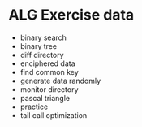 
# ALG Exercise data

* binary search
* binary tree 
* diff directory
* enciphered data 
* find common key
* generate data randomly 
* monitor directory 
* pascal triangle
* practice
* tail call optimization
